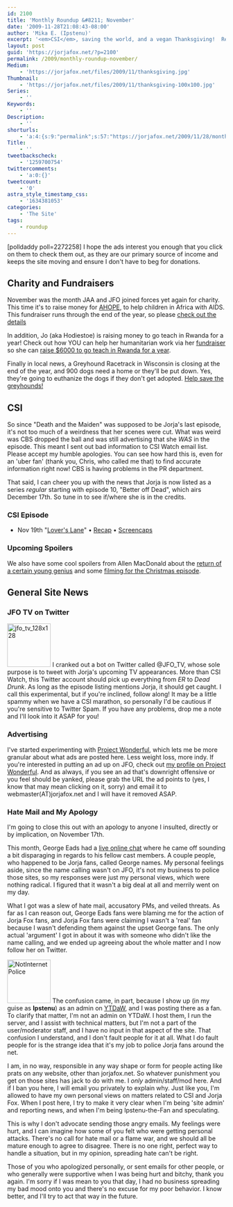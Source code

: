 ```yaml
---
id: 2100
title: 'Monthly Roundup &#8211; November'
date: '2009-11-28T21:08:43-08:00'
author: 'Mika E. (Ipstenu)'
excerpt: '<em>CSI</em>, saving the world, and a vegan Thanksgiving!  Read about that and what else happened in November here.'
layout: post
guid: 'https://jorjafox.net/?p=2100'
permalink: /2009/monthly-roundup-november/
Medium:
    - 'https://jorjafox.net/files/2009/11/thanksgiving.jpg'
Thumbnail:
    - 'https://jorjafox.net/files/2009/11/thanksgiving-100x100.jpg'
Series:
    - ''
Keywords:
    - ''
Description:
    - ''
shorturls:
    - 'a:4:{s:9:"permalink";s:57:"https://jorjafox.net/2009/11/28/monthly-roundup-november/";s:7:"tinyurl";s:26:"http://tinyurl.com/yzmtacx";s:4:"isgd";s:18:"http://is.gd/56nxD";s:5:"bitly";s:20:"http://bit.ly/7wlk5h";}'
Title:
    - ''
tweetbackscheck:
    - '1259700754'
twittercomments:
    - 'a:0:{}'
tweetcount:
    - '0'
astra_style_timestamp_css:
    - '1634381053'
categories:
    - 'The Site'
tags:
    - roundup
---
```


<span class="alignleft" style="width:175px;">[polldaddy poll=2272258]</span> I hope the ads interest you enough that you click on them to check them out, as they are our primary source of income and keeps the site moving and ensure I don't have to beg for donations. 

<h2>Charity and Fundraisers</h2>
November was the month JAA and JFO joined forces yet again for charity.  This time it's to raise money for <a href="http://ahopeforchildren.com">AHOPE</a>, to help children in Africa with AIDS.  This fundraiser runs through the end of the year, so please <a href="http://community.livejournal.com/jorjaallaround/607633.html">check out the details</a>

In addition, Jo (aka Hodiestoe) is raising money to go teach in Rwanda for a year!  Check out how YOU can help her humanitarian work via her <a href="http://joisaway09.livejournal.com/">fundraiser</a> so she can <a href="https://jorjafox.net/2009/11/06/send-jo-to-rwanda/"> raise $6000 to go teach in Rwanda for a year</a>.

Finally in local news, a Greyhound Racetrack in Wisconsin is closing at the end of the year, and 900 dogs need a home or they'll be put down. Yes, they're going to euthanize the dogs if they don't get adopted.  <a href="https://jorjafox.net/forums/topic/help-save-the-greyhounds">Help save the greyhounds!</a>

<h2>CSI</h2>
So since "Death and the Maiden" was supposed to be Jorja's last episode, it's not too much of a weirdness that her scenes were cut.  What was weird was CBS dropped the ball and was still advertising that she <em>WAS</em> in the episode.  This meant I sent out bad information to CSI Watch email list. Please accept my humble apologies.  You can see how hard this is, even for an 'uber fan' (thank you, Chris, who called me that) to find accurate information right now!  CBS is having problems in the PR department.

That said, I can cheer you up with the news that Jorja is now listed as a series <em>regular</em> starting with episode 10, "Better off Dead", which airs December 17th. So tune in to see if/where she is in the credits.

<h3>CSI Episode</h3>
<ul>
	<li>Nov 19th "<a href="https://jorjafox.net/?p=2114">Lover's Lane</a>" &bull; <a href="https://jorjafox.net/wiki/Lover%27s_Lanes">Recap</a> &bull; <a href="https://jorjafox.net/gallery/tv/csi/season10/loverslanes/">Screencaps</a>
</li>
</ul>

<h3>Upcoming Spoilers</h3>
We also have some cool spoilers from Allen MacDonald about the <a href="https://jorjafox.net/2009/11/17/allen-macdonald-hints-about-saras-future/">return of a certain young genius</a> and some <a href="https://jorjafox.net/2009/11/16/csi-filming-sighting-nov-4th/">filming for the Christmas episode</a>.

<h2>General Site News</h2>
<h3>JFO TV on Twitter</h3>
<img src="//static.jorjafox.net/wordpress/2009/11/jfo_tv_128x128-100x100.png" alt="jfo_tv_128x128" title="jfo_tv_128x128" width="100" height="100" class="alignleft size-thumbnail wp-image-2107" /> I cranked out a bot on Twitter called @JFO_TV, whose sole purpose is to tweet with Jorja's upcoming TV appearances.  More than CSI Watch, this Twitter account should pick up everything from <em>ER</em> to <em>Dead Drunk</em>.  As long as the episode listing mentions Jorja, it should get caught.  I call this experimental, but if you're inclined, follow along! It may be a little spammy when we have a CSI marathon, so personally I'd be cautious if you're sensitive to Twitter Spam.  If you have any problems, drop me a note and I'll look into it ASAP for you!

<h3>Advertising</h3>
I've started experimenting with <a href="http://www.projectwonderful.com">Project Wonderful</a>, which lets me be more granular about what ads are posted here.  Less weight loss, more indy. If you're interested in putting an ad up on JFO, check out <a href="http://www.projectwonderful.com/viewprofile.php?id=40958">my profile on Project Wonderful</a>. And as always, if you see an ad that's downright offensive or you feel should be yanked, please grab the URL the ad points to (yes, I know that may mean clicking on it, sorry) and email it to webmaster(AT)jorjafox.net and I will have it removed ASAP.

<h3>Hate Mail and My Apology</h3>
I'm going to close this out with an apology to anyone I insulted, directly or by implication, on November 17th.

This month, George Eads had a <a href="http://www.tv.com/story/18820.html?tag=hotspot;gumball;1">live online chat</a> where he came off sounding a bit disparaging in regards to his fellow cast members.  A couple people, who happened to be Jorja fans, called George names. My personal feelings aside, since the name calling wasn't on JFO, it's not my business to police those sites, so my responses were just my personal views, which were nothing radical.  I figured that it wasn't a big deal at all and merrily went on my day.

What I got was a slew of hate mail, accusatory PMs, and veiled threats.   As far as I can reason out, George Eads fans were blaming me for the action of Jorja Fox fans, and Jorja Fox fans were claiming I wasn't a 'real' fan because I wasn't defending them against the upset George fans.  The only actual 'argument' I got in about it was with someone who didn't like the name calling, and we ended up agreeing about the whole matter and I now follow her on Twitter.

<a href="//static.jorjafox.net/wordpress/2009/11/NotInternetPolice.jpg"><img src="//static.jorjafox.net/wordpress/2009/11/NotInternetPolice-100x100.jpg" alt="NotInternetPolice" title="NotInternetPolice" width="100" height="100" class="alignleft size-thumbnail wp-image-2125" /></a>  The confusion came, in part, because I show up (in my guise as <strong>Ipstenu</strong>) as an admin on <a href="http://www.yourtaxdollarsatwork.org">YTDaW</a>, and I was posting there as a fan.  To clarify that matter, I'm not an admin on YTDaW. I host them, I run the server, and I assist with technical matters, but I'm not a part of the user/moderator staff, and I have no input in that aspect of the site. That confusion I understand, and I don't fault people for it at all. What I do fault people for is the strange idea that it's my job to police Jorja fans around the net.

I am, in no way, responsible in any way shape or form for people acting like prats on any website, other than jorjafox.net.  So whatever punishment you get on those sites has jack to do with me.  I <em>only</em> admin/staff/mod here.  And if I ban you here, I will email you privately to explain why.  Just like you, I'm allowed to have my own personal views on matters related to CSI and Jorja Fox.  When I post here, I try to make it very clear when I'm being 'site admin' and reporting news, and when I'm being Ipstenu-the-Fan and speculating.

This is why I don't advocate sending those angry emails.  My feelings were hurt, and I can imagine how some of you felt who were getting personal attacks.  There's no call for hate mail or a flame war, and we should all be mature enough to agree to disagree.  There is no one right, perfect way to handle a situation, but in my opinion, spreading hate can't be right.

Those of you who apologized personally, or sent emails for other people, or who generally were supportive when I was being hurt and bitchy, thank you again. I'm sorry if I was mean to you that day, I had no business spreading my bad mood onto you and there's no excuse for my poor behavior. I know better, and I'll try to act that way in the future.